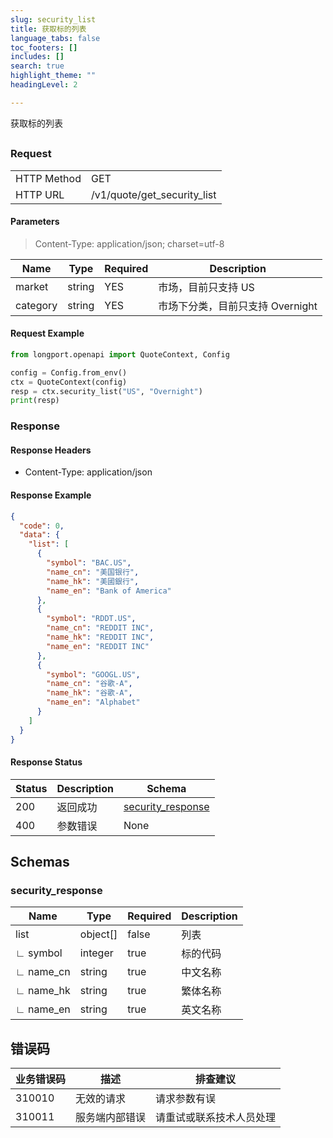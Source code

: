 ```yaml
---
slug: security_list
title: 获取标的列表
language_tabs: false
toc_footers: []
includes: []
search: true
highlight_theme: ""
headingLevel: 2

---
```


获取标的列表

## 

### Request

<table className="http-basic">
<tbody>
<tr><td className="http-basic-key">HTTP Method</td><td>GET</td></tr>
<tr><td className="http-basic-key">HTTP URL</td><td>/v1/quote/get_security_list
</td></tr>
</tbody>
</table>

#### Parameters

> Content-Type: application/json; charset=utf-8

| Name     | Type   | Required | Description                      |
| -------- | ------ | -------- | -------------------------------- |
| market   | string | YES      | 市场，目前只支持 US              |
| category | string | YES      | 市场下分类，目前只支持 Overnight |

#### Request Example

```python
from longport.openapi import QuoteContext, Config

config = Config.from_env()
ctx = QuoteContext(config)
resp = ctx.security_list("US", "Overnight")
print(resp)
```

### Response

#### Response Headers

- Content-Type: application/json

#### Response Example

```json
{
  "code": 0,
  "data": {
    "list": [
      {
        "symbol": "BAC.US",
        "name_cn": "美国银行",
        "name_hk": "美國銀行",
        "name_en": "Bank of America"
      },
      {
        "symbol": "RDDT.US",
        "name_cn": "REDDIT INC",
        "name_hk": "REDDIT INC",
        "name_en": "REDDIT INC"
      },
      {
        "symbol": "GOOGL.US",
        "name_cn": "谷歌-A",
        "name_hk": "谷歌-A",
        "name_en": "Alphabet"
      }
    ]
  }
}
```

#### Response Status

| Status | Description | Schema                                      |
| ------ | ----------- | ------------------------------------------- |
| 200    | 返回成功    | [security_response](#get_security_list_rsp) |
| 400    | 参数错误    | None                                        |

<aside className="success">
</aside>

## Schemas

### security_response

<a id="get_security_list_rsp"></a>

| Name      | Type     | Required | Description |
| --------- | -------- | -------- | ----------- |
| list      | object[] | false    | 列表        |
| ∟ symbol  | integer  | true     | 标的代码    |
| ∟ name_cn | string   | true     | 中文名称    |
| ∟ name_hk | string   | true     | 繁体名称    |
| ∟ name_en | string   | true     | 英文名称    |


## 错误码

| 业务错误码 | 描述           | 排查建议                 |
| ---------- | -------------- | ------------------------ |
| 310010     | 无效的请求     | 请求参数有误             |
| 310011     | 服务端内部错误 | 请重试或联系技术人员处理 |